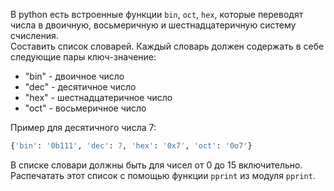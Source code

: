 В python есть встроенные функции `bin`, `oct`, `hex`, которые переводят числа в двоичную, восьмеричную и шестнадцатеричную систему счисления.  
Составить список словарей. Каждый словарь должен содержать в себе следующие пары ключ-значение:
- "bin" - двоичное число
- "dec" - десятичное число
- "hex" - шестнадцатеричное число
- "oct" - восьмеричное число

Пример для десятичного числа 7:
```python
{'bin': '0b111', 'dec': 7, 'hex': '0x7', 'oct': '0o7'}
```

В списке словари должны быть для чисел от 0 до 15 включительно.  
Распечатать этот список с помощью функции `pprint` из модуля `pprint`.
